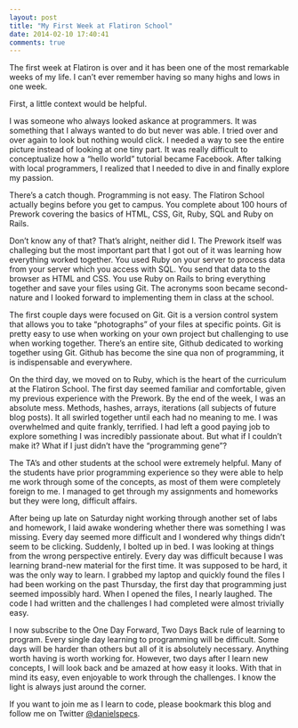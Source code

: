 ```yaml
---
layout: post
title: "My First Week at Flatiron School"
date: 2014-02-10 17:40:41
comments: true
---
```


The first week at Flatiron is over and it has been one of the most remarkable weeks of my life. I can’t ever remember having so many highs and lows in one week.

First, a little context would be helpful.

I was someone who always looked askance at programmers. It was something that I always wanted to do but never was able. I tried over and over again to look but nothing would click. I needed a way to see the entire picture instead of looking at one tiny part. It was really difficult to conceptualize how a “hello world” tutorial became Facebook. After talking with local programmers, I realized that I needed to dive in and finally explore my passion.

There’s a catch though. Programming is not easy. The Flatiron School actually begins before you get to campus. You complete about 100 hours of Prework covering the basics of HTML, CSS, Git, Ruby, SQL and Ruby on Rails.

Don’t know any of that? That’s alright, neither did I. The Prework itself was challeging but the most important part that I got out of it was learning how everything worked together. You used Ruby on your server to process data from your server which you access with SQL. You send that data to the browser as HTML and CSS. You use Ruby on Rails to bring everything together and save your files using Git. The acronyms soon became second-nature and I looked forward to implementing them in class at the school.

The first couple days were focused on Git. Git is a version control system that allows you to take “photographs” of your files at specific points. Git is pretty easy to use when working on your own project but challenging to use when working together. There’s an entire site, Github dedicated to working together using Git. Github has become the sine qua non of programming, it is indispensable and everywhere.

On the third day, we moved on to Ruby, which is the heart of the curriculum at the Flatiron School. The first day seemed familiar and comfortable, given my previous experience with the Prework. By the end of the week, I was an absolute mess. Methods, hashes, arrays, iterations (all subjects of future blog posts). It all swirled together until each had no meaning to me. I was overwhelmed and quite frankly, terrified. I had left a good paying job to explore something I was incredibly passionate about. But what if I couldn’t make it? What if I just didn’t have the “programming gene”?

The TA’s and other students at the school were extremely helpful. Many of the students have prior programming experience so they were able to help me work through some of the concepts, as most of them were completely foreign to me. I managed to get through my assignments and homeworks but they were long, difficult affairs.

After being up late on Saturday night working through another set of labs and homework, I laid awake wondering whether there was something I was missing. Every day seemed more difficult and I wondered why things didn’t seem to be clicking. Suddenly, I bolted up in bed. I was looking at things from the wrong perspective entirely. Every day was difficult because I was learning brand-new material for the first time. It was supposed to be hard, it was the only way to learn. I grabbed my laptop and quickly found the files I had been working on the past Thursday, the first day that programming just seemed impossibly hard. When I opened the files, I nearly laughed. The code I had written and the challenges I had completed were almost trivially easy.

I now subscribe to the One Day Forward, Two Days Back rule of learning to program. Every single day learning to programming will be difficult. Some days will be harder than others but all of it is absolutely necessary. Anything worth having is worth working for. However, two days after I learn new concepts, I will look back and be amazed at how easy it looks. With that in mind its easy, even enjoyable to work through the challenges. I know the light is always just around the corner.

If you want to join me as I learn to code, please bookmark this blog and follow me on Twitter [@danielspecs](https://www.twitter.com/danielspecs).
